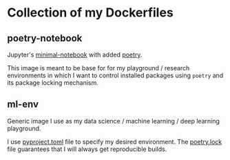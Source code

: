 # Collection of my Dockerfiles


## poetry-notebook

Jupyter's [minimal-notebook](https://github.com/jupyter/docker-stacks/tree/master/minimal-notebook) with added [poetry](https://python-poetry.org/).

This image is meant to be base for for my playground / research environments in which I want to control installed packages using `poetry` and its package locking mechanism.


## ml-env

Generic image I use as my data science / machine learning / deep learning playground.

I use [pyproject.toml](ml-env/pyproject.toml) file to specify my desired environment. The [poetry.lock](ml-env/poetry.lock) file guarantees that I will always get reproducible builds.

